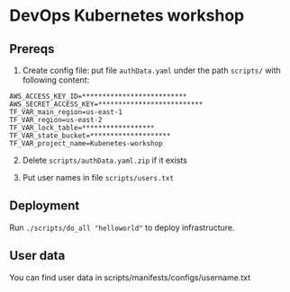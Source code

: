 # DevOps Kubernetes workshop

## Prereqs

1. Create config file: put file `authData.yaml` under the path `scripts/` with following content:

```
AWS_ACCESS_KEY_ID=**************************
AWS_SECRET_ACCESS_KEY=**************************
TF_VAR_main_region=us-east-1
TF_VAR_region=us-east-2
TF_VAR_lock_table=******************
TF_VAR_state_bucket=********************
TF_VAR_project_name=Kubenetes-workshop
```

2. Delete `scripts/authData.yaml.zip` if it exists

3. Put user names in file `scripts/users.txt`

## Deployment

Run `./scripts/do_all "helloworld"` to deploy infrastructure.

## User data

You can find user data in scripts/manifests/configs/username.txt